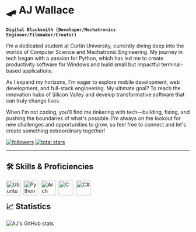 # 🛹 AJ Wallace

<code><b>Digital Blacksmith (Developer/Mechatronics Engineer/Filmmaker/Creator)</b></code>

I'm a dedicated student at Curtin University, currently diving deep into the worlds of Computer Science and Mechatronic Engineering. My journey in tech began with a passion for Python, which has led me to create productivity software for Windows and build small but impactful terminal-based applications.

As I expand my horizons, I'm eager to explore mobile development, web development, and full-stack engineering. My ultimate goal? To reach the innovation hubs of Silicon Valley and develop transformative software that can truly change lives.

When I'm not coding, you'll find me tinkering with tech—building, fixing, and pushing the boundaries of what's possible. I'm always on the lookout for new challenges and opportunities to grow, so feel free to connect and let's create something extraordinary together!

   <p align="left">
      <a href="https://github.com/AJ-Wallace?tab=followers">
         <img alt="followers" title="Follow me on Github" src="https://custom-icon-badges.demolab.com/github/followers/AJ-Wallace?color=236ad3&labelColor=1155ba&style=for-the-badge&logo=person-add&label=Follow&logoColor=white"/></a>
      <a href="https://github.com/AJ-Wallace?tab=repositories&sort=stargazers">
         <img alt="total stars" title="Total stars on GitHub" src="https://custom-icon-badges.demolab.com/github/stars/AJ-Wallace?color=55960c&style=for-the-badge&labelColor=488207&logo=star"/></a>
   </p>

---

## 🛠️ Skills & Proficiencies

<img align='left' alt='Ubuntu' width='40px' style="padding-right:5px;" src="https://cdn.jsdelivr.net/gh/devicons/devicon@latest/icons/ubuntu/ubuntu-original.svg" />

<img align='left' alt='Python' width='40px' style="padding-right:5px;" src="https://cdn.jsdelivr.net/gh/devicons/devicon@latest/icons/python/python-original.svg" />

<img align='left' alt='Arch Linux' width='40px' style="padding-right:5px;" src="https://cdn.jsdelivr.net/gh/devicons/devicon@latest/icons/archlinux/archlinux-original.svg" />
          
<img  align='left' alt='C' width='40px' style="padding-right:5px;" src="https://cdn.jsdelivr.net/gh/devicons/devicon@latest/icons/c/c-original.svg" />


<img align='left' alt='C#' width='40px' style="padding-right:5px;" src="https://cdn.jsdelivr.net/gh/devicons/devicon@latest/icons/csharp/csharp-original.svg" />
          
<br />

#

## 📈 Statistics

![AJ's GitHub stats](https://github-readme-stats.vercel.app/api?username=aj-wallace&show_icons=true&theme=gruvbox)

